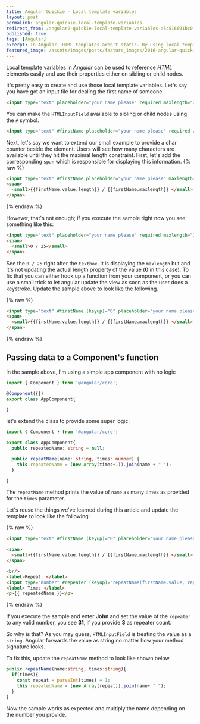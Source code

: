 ```yaml
---
title: Angular Quickie - Local template variables
layout: post
permalink: angular-quickie-local-template-variables
redirect_from: /angular2-quickie-local-template-variables-a5c516691bc0
published: true
tags: [Angular]
excerpt: In Angular, HTML templates aren't static. By using local template variables you can make your HTML even more dynamic and more flexible. Learn how to use local template variables in Angular, now!
featured_image: /assets/images/posts/feature_images/2016-angular-quickie.jpg
---
```

Local template variables in *Angular* can be used to reference *HTML* elements easily and use their properties either on sibling or child nodes.

It's pretty easy to create and use those local template variables. Let's say you have got an input file for dealing the first name of someone.

```html
<input type="text" placeholder="your name please" required maxlength="25" />

```

You can make the `HTMLInputField` available to sibling or child nodes using the `#` symbol.

```html
<input type="text" #firstName placeholder="your name please" required />

```

Next, let's say we want to extend our small example to provide a char counter beside the element. Users will see how many characters are available until they hit the maximal length constraint. First, let's add the corresponding `span` which is responsible for displaying this information.
{% raw %}
```html
<input type="text" #firstName placeholder="your name please" maxlength="25" required />
<span>
  <small>{{firstName.value.length}} / {{firstName.maxlength}} </small>
</span>
```
{% endraw %}

However, that's not enough; if you execute the sample right now you see something like this:

```html
<input type="text" placeholder="your name please" required maxlength="25"/>
<span>
  <small>0 / 25</small>
</span>

```

See the `0 / 25` right after the `textbox`. It is displaying the `maxlength` but and it's not updating the actual length property of the value (**0** in this case). To fix that you can either hook up a function from your component, or you can use a small trick to let angular update the view as soon as the user does a keystroke. Update the sample above to look like the following.

{% raw %}
```html
<input type="text" #firstName (keyup)="0" placeholder="your name please" maxlength="25" required />
<span>
  <small>{{firstName.value.length}} / {{firstName.maxlength}} </small>
</span>
```
{% endraw %}

## Passing data to a Component's function

In the sample above, I'm using a simple app component with no logic

```typescript
import { Component } from '@angular/core';

@Component({})
export class AppComponent{

}
```

let's extend the class to provide some super logic:

```typescript
import { Component } from '@angular/core';

export class AppComponent{
  public repeatedName: string = null;

  public repeatName(name: string, times: number) {
    this.repeatedName = (new Array(times+1)).join(name + " ");
  }

}

```

The `repeatName` method prints the value of `name` as many times as provided for the `times` parameter.

Let's reuse the things we've learned during this article and update the template to look like the following:

{% raw %}
```html
<input type="text" #firstName (keyup)="0" placeholder="your name please" maxlength="25" required />

<span>
  <small>{{firstName.value.length}} / {{firstName.maxlength}} </small>
</span>

<br/>
<label>Repeat: </label>
<input type="number" #repeater (keyup)="repeatName(firstName.value, repeater.value)" min="1" max="999" />
<label> Times </label>
<p>{{ repeatedName }}</p>
```
{% endraw %}

If you execute the sample and enter **John** and set the value of the `repeater` to any valid number, you see **31**, if you provide **3** as repeater count.

So why is that? As you may guess, `HTMLInputField` is treating the value as a `string`. Angular forwards the value as string no matter how your method signature looks.

To fix this, update the `repeatName` method to look like shown below

```typescript 
public repeatName(name:string, times:string){
  if(times){
    const repeat = parseInt(times) + 1;
    this.repeatedName = (new Array(repeat)).join(name+ " ");
  }
}

```

Now the sample works as expected and multiply the name depending on the number you provide.
